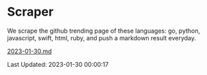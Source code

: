# Scraper

We scrape the github trending page of these languages: go, python, javascript, swift, html, ruby, and push a markdown result everyday.

[2023-01-30.md](https://github.com/henson/Scraper/blob/master/2023-01-30.md)

Last Updated: 2023-01-30 00:00:17